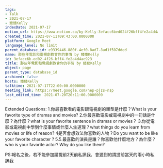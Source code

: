```yaml
---
tags:
- Talk
- 2021-07-17
- 臻臻Kelly
indexDate: 2021-07-17
notion_url: https://www.notion.so/by-Kelly-3efacc6bed024f26bff4fe2a4d4ac923
created_time: 2021-07-11T09:43:00.0000000
platform: Google Meet
language_level: No limit
parent_database_id: e9339446-880f-4ef0-8ad7-8ad1f507dded
name: 那些年電影和電視劇教會你的事情 by 臻臻Kelly
id: 3efacc6b-ed02-4f26-bff4-fe2a4d4ac923
title: 那些年電影和電視劇教會你的事情 by 臻臻Kelly
object: page
parent_type: database_id
archived: false
hosts: 臻臻Kelly
talktime: 2021-07-17T22:00:00.0000000
meeting_link: https://meet.google.com/nep-pjzs-nsp
last_edited_time: 2021-07-20T20:11:00.0000000
---
```


Extended Questions:
1.你最喜歡看的電影跟電視劇的類型是什麼？What is your favorite type of dramas and movies?
2.你最喜歡電影或電視劇中的一句話是什麼？為什麼？what is your favorite sentence in dramas or movies？
3.你從電影或電視劇中學到什麼事情或什麼人生道理？what things do you learn from movies or life of reason?
4是否會想效法你喜歡的人物？Do you want to be like your favorite character ?
5.5.最喜歡的演員是誰？你喜歡他什麼地方？為什麼？who is your favorite actor? Why do you like them?

PS:報名之後，若不能參加請提前2天前私訊我，會遲到的請提前當天的兩小時私訊我



